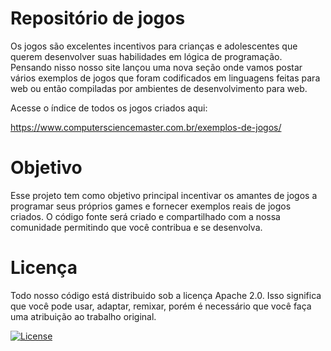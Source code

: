 # Repositório de jogos

Os jogos são excelentes incentivos para crianças e adolescentes que querem desenvolver suas habilidades em lógica de programação. Pensando nisso nosso site lançou uma nova seção
onde vamos postar vários exemplos de jogos que foram codificados em linguagens feitas para web ou então compiladas por ambientes de desenvolvimento para web.

Acesse o índice de todos os jogos criados aqui:

https://www.computersciencemaster.com.br/exemplos-de-jogos/

# Objetivo

Esse projeto tem como objetivo principal incentivar os amantes de jogos a programar seus próprios games e fornecer exemplos reais de jogos criados. O código fonte
será criado e compartilhado com a nossa comunidade permitindo que você contribua e se desenvolva.

# Licença

Todo nosso código está distribuido sob a licença Apache 2.0. Isso significa que você pode usar, adaptar, remixar, porém é necessário que você faça uma atribuição ao trabalho original. 

[![License](https://img.shields.io/badge/License-Apache%202.0-blue.svg)](https://opensource.org/licenses/Apache-2.0)
